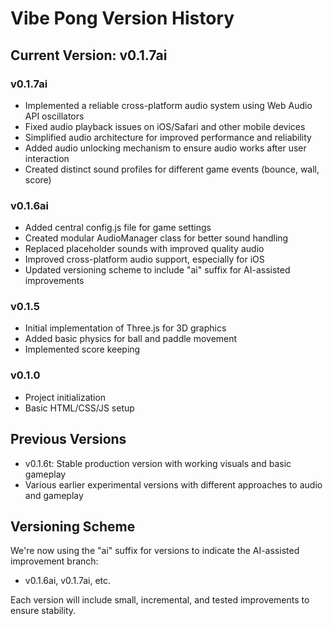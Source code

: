 # Vibe Pong Version History

## Current Version: v0.1.7ai

### v0.1.7ai
- Implemented a reliable cross-platform audio system using Web Audio API oscillators
- Fixed audio playback issues on iOS/Safari and other mobile devices
- Simplified audio architecture for improved performance and reliability
- Added audio unlocking mechanism to ensure audio works after user interaction
- Created distinct sound profiles for different game events (bounce, wall, score)

### v0.1.6ai
- Added central config.js file for game settings
- Created modular AudioManager class for better sound handling
- Replaced placeholder sounds with improved quality audio
- Improved cross-platform audio support, especially for iOS
- Updated versioning scheme to include "ai" suffix for AI-assisted improvements

### v0.1.5
- Initial implementation of Three.js for 3D graphics
- Added basic physics for ball and paddle movement
- Implemented score keeping

### v0.1.0
- Project initialization
- Basic HTML/CSS/JS setup

## Previous Versions
- v0.1.6t: Stable production version with working visuals and basic gameplay
- Various earlier experimental versions with different approaches to audio and gameplay

## Versioning Scheme
We're now using the "ai" suffix for versions to indicate the AI-assisted improvement branch:
- v0.1.6ai, v0.1.7ai, etc.

Each version will include small, incremental, and tested improvements to ensure stability. 